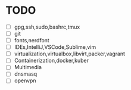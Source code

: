 TODO
=========
- [ ] gpg,ssh,sudo,bashrc,tmux
- [ ] git
- [ ] fonts,nerdfont
- [ ] IDEs,IntelliJ,VSCode,Sublime,vim
- [ ] virtualization,virtualbox,libvirt,packer,vagrant
- [ ] Containerization,docker,kuber
- [ ] Multimedia
- [ ] dnsmasq
- [ ] openvpn
